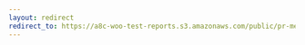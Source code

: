 ```yaml
---
layout: redirect
redirect_to: https://a8c-woo-test-reports.s3.amazonaws.com/public/pr-merge/38146/e2e/index.html
---
```

